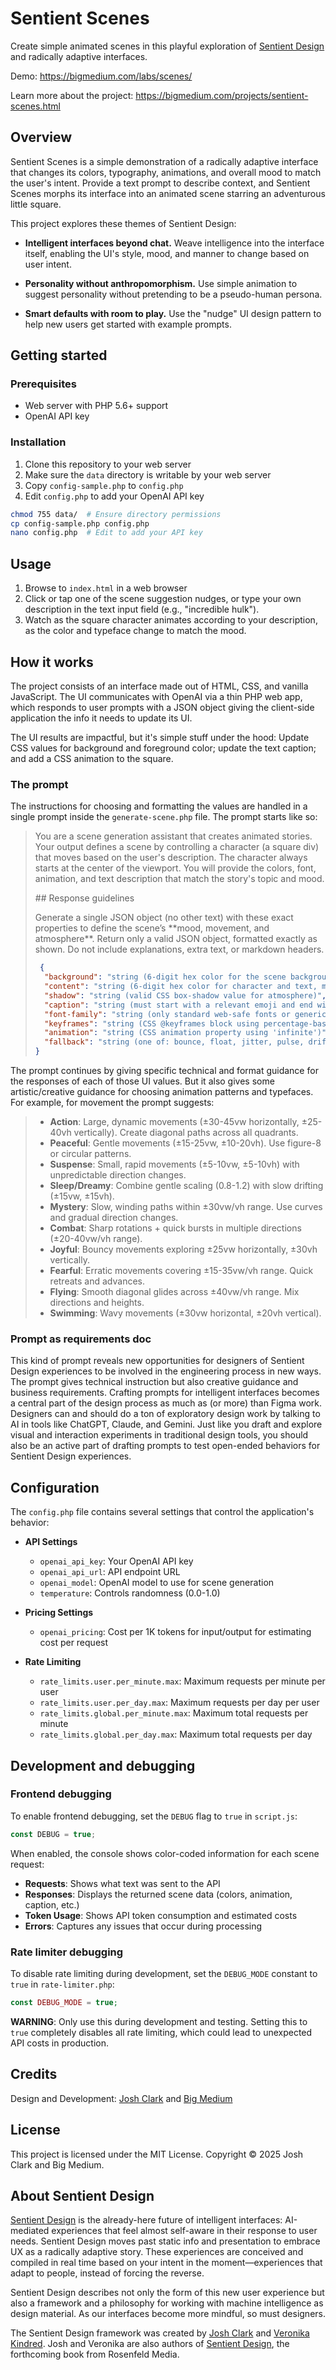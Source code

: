 # Sentient Scenes

Create simple animated scenes in this playful exploration of [Sentient Design](https://bigmedium.com/ideas/hello-sentient-design.html) and radically adaptive interfaces.

Demo: 
<https://bigmedium.com/labs/scenes/>

Learn more about the project:
<https://bigmedium.com/projects/sentient-scenes.html>

## Overview

Sentient Scenes is a simple demonstration of a radically adaptive interface that changes its colors, typography, animations, and overall mood to match the user's intent. Provide a text prompt to describe context, and Sentient Scenes morphs its interface into an animated scene starring an adventurous little square.

This project explores these themes of Sentient Design:

- **Intelligent interfaces beyond chat.**  Weave intelligence into the interface itself, enabling the UI's style, mood, and manner to change based on user intent.

- **Personality without anthropomorphism.** Use simple animation to suggest personality without pretending to be a pseudo-human persona.

- **Smart defaults with room to play.** Use the "nudge" UI design pattern to help new users get started with example prompts.

## Getting started

### Prerequisites
- Web server with PHP 5.6+ support
- OpenAI API key

### Installation

1. Clone this repository to your web server
2. Make sure the `data` directory is writable by your web server
3. Copy `config-sample.php` to `config.php`
4. Edit `config.php` to add your OpenAI API key

```sh
chmod 755 data/  # Ensure directory permissions
cp config-sample.php config.php
nano config.php  # Edit to add your API key
```

## Usage

1. Browse to `index.html` in a web browser
2. Click or tap one of the scene suggestion nudges, or type your own description in the text input field (e.g., "incredible hulk").
3. Watch as the square character animates according to your description, as the color and typeface change to match the mood.

## How it works

The project consists of an interface made out of HTML, CSS, and vanilla JavaScript. The UI communicates with OpenAI via a thin PHP web app, which responds to user prompts with a JSON object giving the client-side application the info it needs to update its UI.

The UI results are impactful, but it's simple stuff under the hood: Update CSS values for background and foreground color; update the text caption; and add a CSS animation to the square.

### The prompt

The instructions for choosing and formatting the values are handled in a single prompt inside the `generate-scene.php` file. The prompt starts like so:

> You are a scene generation assistant that creates animated stories. Your output defines a scene by controlling a character (a square div) that moves based on the user's description. The character always starts at the center of the viewport. You will provide the colors, font, animation, and text description that match the story's topic and mood.  
> 
> \#\# Response guidelines
> 
> Generate a single JSON object (no other text) with these exact properties to define the scene’s \*\*mood, movement, and atmosphere\*\*. Return only a valid JSON object, formatted exactly as shown. Do not include explanations, extra text, or markdown headers.
> 
> ```JSON
>  {
>   "background": "string (6-digit hex color for the scene background)",
>   "content": "string (6-digit hex color for character and text, must meet WCAG 2.1 AA contrast with background)",
>   "shadow": "string (valid CSS box-shadow value for atmosphere)",
>   "caption": "string (must start with a relevant emoji and end with '...')",
>   "font-family": "string (only standard web-safe fonts or generic families)",
>   "keyframes": "string (CSS @keyframes block using percentage-based transforms)",
>   "animation": "string (CSS animation property using 'infinite')",
>   "fallback": "string (one of: bounce, float, jitter, pulse, drift)"
> }
> ```

The prompt continues by giving specific technical and format guidance for the responses of each of those UI values. But it also gives some artistic/creative guidance for choosing animation patterns and typefaces. For example, for movement the prompt suggests:

> - **Action**: Large, dynamic movements (±30-45vw horizontally, ±25-40vh vertically). Create diagonal paths across all quadrants.
> - **Peaceful**: Gentle movements (±15-25vw, ±10-20vh). Use figure-8 or circular patterns.
> - **Suspense**: Small, rapid movements (±5-10vw, ±5-10vh) with unpredictable direction changes.
> - **Sleep/Dreamy**: Combine gentle scaling (0.8-1.2) with slow drifting (±15vw, ±15vh).
> - **Mystery**: Slow, winding paths within ±30vw/vh range. Use curves and gradual direction changes.
> - **Combat**: Sharp rotations + quick bursts in multiple directions (±20-40vw/vh range).
> - **Joyful**: Bouncy movements exploring ±25vw horizontally, ±30vh vertically.
> - **Fearful**: Erratic movements covering ±15-35vw/vh range. Quick retreats and advances.
> - **Flying**: Smooth diagonal glides across ±40vw/vh range. Mix directions and heights.
> - **Swimming**: Wavy movements (±30vw horizontal, ±20vh vertical).

### Prompt as requirements doc

This kind of prompt reveals new opportunities for designers of Sentient Design experiences to be involved in the engineering process in new ways. The prompt gives technical instruction but also creative guidance and business requirements. Crafting prompts for intelligent interfaces becomes a central part of the design process as much as (or more) than Figma work. Designers can and should do a ton of exploratory design work by talking to AI in tools like ChatGPT, Claude, and Gemini. Just like you draft and explore visual and interaction experiments in traditional design tools, you should also be an active part of drafting prompts to test open-ended behaviors for Sentient Design experiences.

## Configuration

The `config.php` file contains several settings that control the application's behavior:

- **API Settings**
  - `openai_api_key`: Your OpenAI API key
  - `openai_api_url`: API endpoint URL
  - `openai_model`: OpenAI model to use for scene generation
  - `temperature`: Controls randomness (0.0-1.0)

- **Pricing Settings**
  - `openai_pricing`: Cost per 1K tokens for input/output for estimating cost per request

- **Rate Limiting**
  - `rate_limits.user.per_minute.max`: Maximum requests per minute per user
  - `rate_limits.user.per_day.max`: Maximum requests per day per user
  - `rate_limits.global.per_minute.max`: Maximum total requests per minute
  - `rate_limits.global.per_day.max`: Maximum total requests per day

## Development and debugging

### Frontend debugging

To enable frontend debugging, set the `DEBUG` flag to `true` in `script.js`:

```javascript
const DEBUG = true;
```

When enabled, the console shows color-coded information for each scene request:

- **Requests**: Shows what text was sent to the API
- **Responses**: Displays the returned scene data (colors, animation, caption, etc.)
- **Token Usage**: Shows API token consumption and estimated costs
- **Errors**: Captures any issues that occur during processing

### Rate limiter debugging

To disable rate limiting during development, set the `DEBUG_MODE` constant to `true` in `rate-limiter.php`:

```php
const DEBUG_MODE = true;
```

**WARNING**: Only use this during development and testing. Setting this to `true` completely disables all rate limiting, which could lead to unexpected API costs in production.

## Credits

Design and Development: [Josh Clark](https://bigmedium.com/about/josh-clark.html) and [Big Medium](https://bigmedium.com/)

## License

This project is licensed under the MIT License. Copyright © 2025 Josh Clark and Big Medium.

## About Sentient Design

[Sentient Design](https://bigmedium.com/ideas/hello-sentient-design.html) is the already-here future of intelligent interfaces: AI-mediated experiences that feel almost self-aware in their response to user needs. Sentient Design moves past static info and presentation to embrace UX as a radically adaptive story. These experiences are conceived and compiled in real time based on your intent in the moment—experiences that adapt to people, instead of forcing the reverse.

Sentient Design describes not only the form of this new user experience but also a framework and a philosophy for working with machine intelligence as design material. As our interfaces become more mindful, so must designers.

The Sentient Design framework was created by [Josh Clark](https://bigmedium.com/about/josh-clark.html) and [Veronika Kindred](https://bigmedium.com/about/veronika-kindred.html). Josh and Veronika are also authors of [Sentient Design](https://rosenfeldmedia.com/books/sentient-design/), the forthcoming book from Rosenfeld Media.


